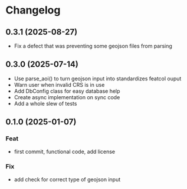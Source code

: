 # Changelog

## 0.3.1 (2025-08-27)

- Fix a defect that was preventing some geojson files from parsing

## 0.3.0 (2025-07-14)

- Use parse_aoi() to turn geojson input into standardizes featcol ouput
- Warn user when invalid CRS is in use
- Add DbConfig class for easy database help
- Create async implementation on sync code
- Add a whole slew of tests

## 0.1.0 (2025-01-07)

### Feat

- first commit, functional code, add license

### Fix

- add check for correct type of geojson input
